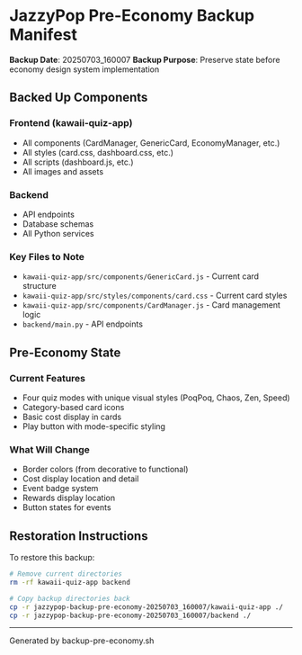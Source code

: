 # JazzyPop Pre-Economy Backup Manifest

**Backup Date**: 20250703_160007
**Backup Purpose**: Preserve state before economy design system implementation

## Backed Up Components

### Frontend (kawaii-quiz-app)
- All components (CardManager, GenericCard, EconomyManager, etc.)
- All styles (card.css, dashboard.css, etc.)
- All scripts (dashboard.js, etc.)
- All images and assets

### Backend
- API endpoints
- Database schemas
- All Python services

### Key Files to Note
- `kawaii-quiz-app/src/components/GenericCard.js` - Current card structure
- `kawaii-quiz-app/src/styles/components/card.css` - Current card styles
- `kawaii-quiz-app/src/components/CardManager.js` - Card management logic
- `backend/main.py` - API endpoints

## Pre-Economy State

### Current Features
- Four quiz modes with unique visual styles (PoqPoq, Chaos, Zen, Speed)
- Category-based card icons
- Basic cost display in cards
- Play button with mode-specific styling

### What Will Change
- Border colors (from decorative to functional)
- Cost display location and detail
- Event badge system
- Rewards display location
- Button states for events

## Restoration Instructions

To restore this backup:
```bash
# Remove current directories
rm -rf kawaii-quiz-app backend

# Copy backup directories back
cp -r jazzypop-backup-pre-economy-20250703_160007/kawaii-quiz-app ./
cp -r jazzypop-backup-pre-economy-20250703_160007/backend ./
```

---
Generated by backup-pre-economy.sh
